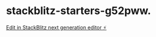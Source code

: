 # stackblitz-starters-g52pww.

[Edit in StackBlitz next generation editor ⚡️](https://stackblitz.com/~/github.com/curlogianvito/stackblitz-starters-g52pww.)